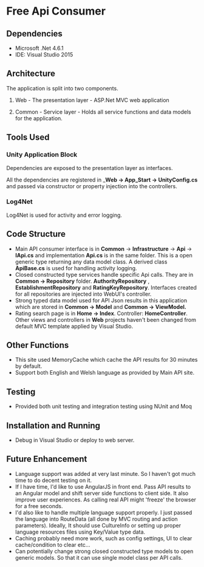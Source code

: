 # Free Api Consumer

## Dependencies

+ Microsoft .Net 4.6.1
+ IDE: Visual Studio 2015


## Architecture

The application is split into two components.

1. Web - The presentation layer - ASP.Net MVC web application

2. Common - Service layer - Holds all service functions and data models for the application.


## Tools Used

### Unity Application Block

Dependencies are exposed to the presentation layer as interfaces.

All the dependencies are registered in ___Web -> App_Start -> UnityConfig.cs__ and passed via constructor or property injection into the controllers.

### Log4Net
Log4Net is used for activity and error logging.

## Code Structure

+ Main API consumer interface is in __Common__ -> __Infrastructure__ -> __Api__ -> __IApi.cs__ and implementation __Api.cs__ is in the same folder. This is a open generic type returning any data model class. A derived class __ApiBase.cs__ is used for handling activity logging.
+ Closed constructed type services handle specific Api calls. They are in __Common -> Repository__ folder. __AuthorityRepository__ , __EstablishmentRepository__ and __RatingKeyRepository__. Interfaces created for all repositories are injected into WebUI's controller. 
+ Strong typed data model used for API Json results in this application which are stored in __Common -> Model__ and __Common -> ViewModel.__
+ Rating search page is in __Home -> Index__. Controller: __HomeController__. Other views and controllers in __Web__ projects haven't been changed from default MVC template applied by Visual Studio.

## Other Functions
+ This site used MemoryCache which cache the API results for 30 minutes by default. 
+ Support both English and Welsh language as provided by Main API site. 

## Testing
   
+ Provided both unit testing and integration testing using NUnit and Moq

## Installation and Running
+ Debug in Visual Studio or deploy to web server.

## Future Enhancement

+ Language support was added at very last minute. So I haven't got much time to do decent testing on it. 
+ If I have time, I'd like to use AngularJS in front end. Pass API results to an Angular model and shift server side functions to client side. It also improve user experiences. As calling real API might 'freeze' the browser for a free seconds.
+ I'd also like to handle multiple language support properly. I just passed the language  into RouteData (all done by MVC routing and action parameters). Ideally, It should use CultureInfo or setting up proper language resources files using Key/Value type data. 
+ Caching probably need more work, such as config settings, UI to clear cache/condition to clear etc...
+ Can potentially change strong closed constructed type models to open generic models. So that it can use single model class per API calls. 